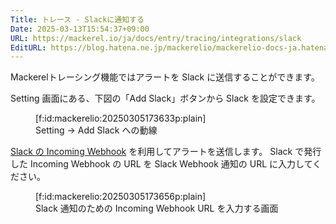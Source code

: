 ```yaml
---
Title: トレース - Slackに通知する
Date: 2025-03-13T15:54:37+09:00
URL: https://mackerel.io/ja/docs/entry/tracing/integrations/slack
EditURL: https://blog.hatena.ne.jp/mackerelio/mackerelio-docs-ja.hatenablog.mackerel.io/atom/entry/6802418398333961506
---
```


Mackerelトレーシング機能ではアラートを Slack に送信することができます。

Setting 画面にある、下図の「Add Slack」ボタンから Slack を設定できます。

<figure class="figure-image figure-image-fotolife" title="Setting → Add Slack への動線">[f:id:mackerelio:20250305173633p:plain]<figcaption>Setting → Add Slack への動線</figcaption></figure>

[Slack の Incoming Webhook](https://api.slack.com/messaging/webhooks) を利用してアラートを送信します。 Slack で発行した Incoming Webhook の URL を Slack Webhook 通知の URL に入力してください。

<figure class="figure-image figure-image-fotolife" title="Slack 通知のための Incoming Webhook URL を入力する画面">[f:id:mackerelio:20250305173656p:plain]<figcaption>Slack 通知のための Incoming Webhook URL を入力する画面</figcaption></figure>
